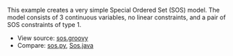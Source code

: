 This example creates a very simple Special Ordered Set (SOS) model.
The model consists of 3 continuous variables, no linear constraints,
and a pair of SOS constraints of type 1.

* View source: [sos.groovy](sos.groovy)
* Compare: [sos.py](https://www.gurobi.com/documentation/8.1/examples/sos_py.html),
           [Sos.java](https://www.gurobi.com/documentation/8.1/examples/sos_java.html)
